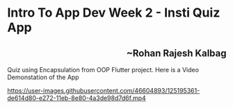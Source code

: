 <h1>Intro To App Dev Week 2 - Insti Quiz App</h1>
<h2 align="right">~Rohan Rajesh Kalbag</h2>

Quiz using Encapsulation from OOP Flutter project.
Here is a Video Demonstation of the App



https://user-images.githubusercontent.com/46604893/125195361-de614d80-e272-11eb-8e80-4a3de98d7d6f.mp4



